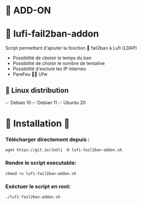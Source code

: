 # 🧩 ADD-ON

# 👒 lufi-fail2ban-addon
Script permettant d'ajouter la fonction 🚫 fail2ban à Lufi (LDAP)
- Possibilité de cboisir le temps du ban
- Possibilité de choisir le nombre de tentative
- Possibilité d'exclure les IP internes
- PareFeu 🧱🔥 Ufw

 
## 🐧 Linux distribution 
✅ Debian 10  ✅ Debian 11  ✅ Ubuntu 20


# 🏁 Installation 🏁

### Télécharger directement depuis :

`wget https://git.io/JuUli -O lufi-fail2ban-addon.sh`

### Rendre le script executable:

`chmod +x lufi-fail2ban-addon.sh`

### Exéctuer le script en root:

`./lufi-fail2ban-addon.sh`

